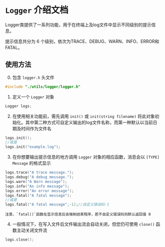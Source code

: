 # `Logger` 介绍文档

Logger类提供了一系列功能，用于在终端上及log文件中显示不同级别的提示信息。

提示信息共分为 6 个级别，依次为TRACE、DEBUG、WARN、INFO、ERROR和FATAL。

## 使用方法

0. 包含 `logger.h` 头文件
```cpp
#include "./utils/logger/logger.h"
```

1. 定义一个 `Logger` 对象
```cpp
Logger logs;
```

2. 在使用相关功能前，需先调用 `init()` 或 `init(string filename)` 将此对象初始化。其中第二种方式可自定义输出的log文件名称，而第一种默认以当前日期及时间作为文件名
```cpp
logs.init();
//或是
logs.init("example.log");
```

3. 在你想要输出提示信息的地方调用 `Logger` 对象的相应函数，消息会以 `[TYPE] Message` 的格式显示
```cpp
logs.trace("A trace message.");
logs.debug("A debug message.");
logs.warn("A Warn message");
logs.info("An info message");
logs.error("An error message");
logs.fatal("A fatal message");
//或是
logs.fatal("A fatal message",-1);//自定义错误码-1
```

    注意，`fatal()`函数在显示信息后会强制结束程序，若不自定义错误码则默认返回值 0

4. 一般情况下，在写入文件后文件输出流会自动关闭，但您仍可使用 `close()` 函数主动关闭文件流
```cpp
logs.close();
```